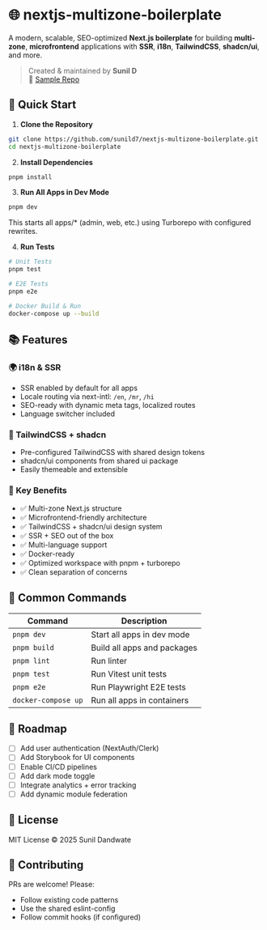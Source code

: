 # 🌐 nextjs-multizone-boilerplate

A modern, scalable, SEO-optimized **Next.js boilerplate** for building **multi-zone**, **microfrontend** applications with **SSR**, **i18n**, **TailwindCSS**, **shadcn/ui**, and more.

> Created & maintained by **Sunil D**  
> 📁 [Sample Repo](https://github.com/sunild7/nextjs-multizone-boilerplate)

## 🚀 Quick Start

1. **Clone the Repository**
```bash
git clone https://github.com/sunild7/nextjs-multizone-boilerplate.git
cd nextjs-multizone-boilerplate
```

2. **Install Dependencies**
```bash
pnpm install
```

3. **Run All Apps in Dev Mode**
```bash
pnpm dev
```
This starts all apps/* (admin, web, etc.) using Turborepo with configured rewrites.

4. **Run Tests**
```bash
# Unit Tests
pnpm test

# E2E Tests
pnpm e2e

# Docker Build & Run
docker-compose up --build
```

## 📚 Features

### 🌍 i18n & SSR
- SSR enabled by default for all apps
- Locale routing via next-intl: `/en`, `/mr`, `/hi`
- SEO-ready with dynamic meta tags, localized routes
- Language switcher included

### 🎨 TailwindCSS + shadcn
- Pre-configured TailwindCSS with shared design tokens
- shadcn/ui components from shared ui package
- Easily themeable and extensible

### 🧠 Key Benefits
- ✅ Multi-zone Next.js structure
- ✅ Microfrontend-friendly architecture
- ✅ TailwindCSS + shadcn/ui design system
- ✅ SSR + SEO out of the box
- ✅ Multi-language support
- ✅ Docker-ready
- ✅ Optimized workspace with pnpm + turborepo
- ✅ Clean separation of concerns

## 📜 Common Commands

| Command | Description |
|---------|-------------|
| `pnpm dev` | Start all apps in dev mode |
| `pnpm build` | Build all apps and packages |
| `pnpm lint` | Run linter |
| `pnpm test` | Run Vitest unit tests |
| `pnpm e2e` | Run Playwright E2E tests |
| `docker-compose up` | Run all apps in containers |

## 📌 Roadmap

- [ ] Add user authentication (NextAuth/Clerk)
- [ ] Add Storybook for UI components
- [ ] Enable CI/CD pipelines
- [ ] Add dark mode toggle
- [ ] Integrate analytics + error tracking
- [ ] Add dynamic module federation

## 📄 License

MIT License © 2025 Sunil Dandwate

## 👥 Contributing

PRs are welcome! Please:
- Follow existing code patterns
- Use the shared eslint-config
- Follow commit hooks (if configured)